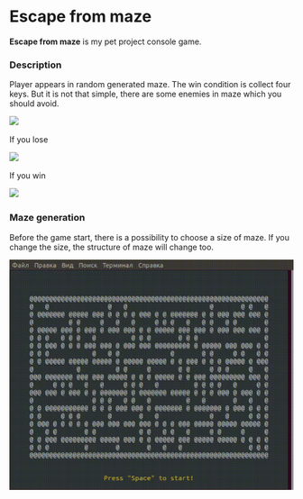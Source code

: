 # Escape from maze

**Escape from maze** is my pet project console game. 

### Description
Player appears in random generated maze. 
The win condition is collect four keys. But it is not that simple, there are some enemies in maze 
which you should avoid.

![](images/game.gif_1)

If you lose

![](images/lose.gif_1)

If you win

![](images/win.gif_1)


### Maze generation
Before the game start, there is a possibility to choose a size of maze. 
If you change the size, the structure of maze will change too.

![](images/size.gif)
